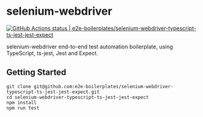 # selenium-webdriver 

[![GitHub Actions status | e2e-boilerplates/selenium-webdriver-typescript-ts-jest-jest-expect](https://github.com/e2e-boilerplates/selenium-webdriver-typescript-ts-jest-jest-expect/workflows/selenium-webdriver-typescript-ts-jest-jest-expect/badge.svg)](https://github.com/e2e-boilerplates/selenium-webdriver-typescript-ts-jest-jest-expect/actions?workflow=selenium-webdriver-typescript-ts-jest-jest-expect)

selenium-webdriver end-to-end test automation boilerplate, using TypeScript, ts-jest, Jest and Expect.

## Getting Started

    git clone git@github.com:e2e-boilerplates/selenium-webdriver-typescript-ts-jest-jest-expect.git
    cd selenium-webdriver-typescript-ts-jest-jest-expect
    npm install
    npm run test
